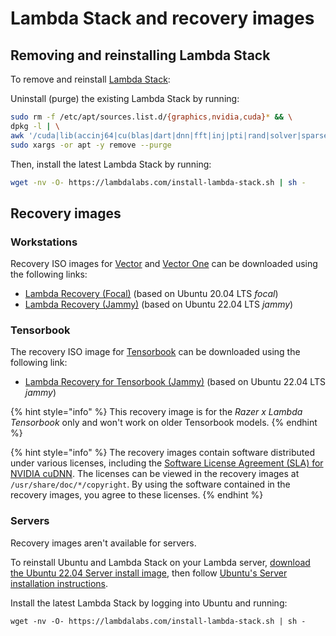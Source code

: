 # Lambda Stack and recovery images

## Removing and reinstalling Lambda Stack

To remove and reinstall [Lambda Stack](https://lambdalabs.com/lambda-stack-deep-learning-software):

Uninstall (purge) the existing Lambda Stack by running:

```bash
sudo rm -f /etc/apt/sources.list.d/{graphics,nvidia,cuda}* && \
dpkg -l | \
awk '/cuda|lib(accinj64|cu(blas|dart|dnn|fft|inj|pti|rand|solver|sparse)|magma|nccl|npp|nv[^p])|nv(idia|ml)|tensor(flow|board)|torch/ { print $2 }' | \
sudo xargs -or apt -y remove --purge
```

Then, install the latest Lambda Stack by running:

```bash
wget -nv -O- https://lambdalabs.com/install-lambda-stack.sh | sh -
```

## Recovery images

### Workstations

Recovery ISO images for [Vector](https://lambdalabs.com/gpu-workstations/vector) and [Vector One](https://lambdalabs.com/gpu-workstations/vector-one) can be downloaded using the following links:

* [Lambda Recovery (Focal)](https://files.lambdalabs.com/recovery/lambda-recovery-focal-20230704.iso) (based on Ubuntu 20.04 LTS _focal_)
* [Lambda Recovery (Jammy)](https://files.lambdalabs.com/recovery/lambda-recovery-jammy-20230704.iso) (based on Ubuntu 22.04 LTS _jammy_)

### Tensorbook

The recovery ISO image for [Tensorbook](https://lambdalabs.com/deep-learning/laptops/tensorbook) can be downloaded using the following link:

* [Lambda Recovery for Tensorbook (Jammy)](https://files.lambdalabs.com/recovery/tensorbook-jammy-20230704.iso) (based on Ubuntu 22.04 LTS _jammy_)

{% hint style="info" %}
This recovery image is for the _Razer x Lambda Tensorbook_ only and won't work on older Tensorbook models.
{% endhint %}

{% hint style="info" %}
The recovery images contain software distributed under various licenses, including the [Software License Agreement (SLA) for NVIDIA cuDNN](https://docs.nvidia.com/deeplearning/cudnn/sla/index.html). The licenses can be viewed in the recovery images at `/usr/share/doc/*/copyright`. By using the software contained in the recovery images, you agree to these licenses.
{% endhint %}

### Servers

Recovery images aren't available for servers.

To reinstall Ubuntu and Lambda Stack on your Lambda server, [download the Ubuntu 22.04 Server install image](https://releases.ubuntu.com/22.04/), then follow [Ubuntu's Server installation instructions](https://ubuntu.com/server/docs/installation).

Install the latest Lambda Stack by logging into Ubuntu and running:

```
wget -nv -O- https://lambdalabs.com/install-lambda-stack.sh | sh -
```

